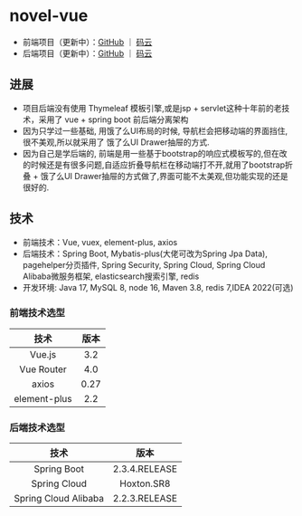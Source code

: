 # novel-vue

- 前端项目（更新中）：[GitHub](https://github.com/haohao2333333/novel-vue) ｜ [码云]()
- 后端项目（更新中）：[GitHub](https://github.com/haohao2333333/novel-Java) ｜ [码云]()

## 进展

- 项目后端没有使用 Thymeleaf 模板引擎,或是jsp + servlet这种十年前的老技术，采用了 vue + spring boot 前后端分离架构
- 因为只学过一些基础, 用饿了么UI布局的时候, 导航栏会把移动端的界面挡住,很不美观,所以就采用了 饿了么UI Drawer抽屉的方式.
- 因为自己是学后端的, 前端是用一些基于bootstrap的响应式模板写的,但在改的时候还是有很多问题,自适应折叠导航栏在移动端打不开,就用了bootstrap折叠 + 饿了么UI Drawer抽屉的方式做了,界面可能不太美观,但功能实现的还是很好的.

## 技术

- 前端技术：Vue, vuex, element-plus, axios
- 后端技术：Spring Boot, Mybatis-plus(大佬可改为Spring Jpa Data), pagehelper分页插件, Spring Security, Spring Cloud, Spring Cloud Alibaba微服务框架, elasticsearch搜索引擎, redis
- 开发环境: Java 17, MySQL 8, node 16, Maven 3.8, redis 7,IDEA 2022(可选)

### 前端技术选型

|     技术     | 版本 |
| :----------: | :--: |
|    Vue.js    | 3.2  |
|  Vue Router  | 4.0  |
|    axios     | 0.27 |
| element-plus | 2.2  |

### 后端技术选型

|         技术         |     版本      |
| :------------------: | :-----------: |
|     Spring Boot      | 2.3.4.RELEASE |
|     Spring Cloud     |  Hoxton.SR8   |
| Spring Cloud Alibaba | 2.2.3.RELEASE |
